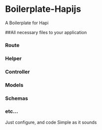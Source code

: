 # Boilerplate-Hapijs
A Boilerplate for Hapi

##All necessary files to your application
### Route
### Helper
### Controller
### Models
### Schemas
### etc...


Just configure, and code
Simple as it sounds
